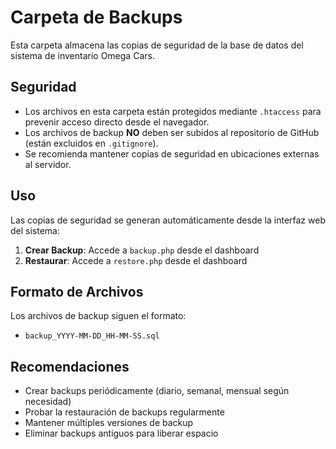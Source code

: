 # Carpeta de Backups

Esta carpeta almacena las copias de seguridad de la base de datos del sistema de inventario Omega Cars.

## Seguridad

- Los archivos en esta carpeta están protegidos mediante `.htaccess` para prevenir acceso directo desde el navegador.
- Los archivos de backup **NO** deben ser subidos al repositorio de GitHub (están excluidos en `.gitignore`).
- Se recomienda mantener copias de seguridad en ubicaciones externas al servidor.

## Uso

Las copias de seguridad se generan automáticamente desde la interfaz web del sistema:

1. **Crear Backup**: Accede a `backup.php` desde el dashboard
2. **Restaurar**: Accede a `restore.php` desde el dashboard

## Formato de Archivos

Los archivos de backup siguen el formato:
- `backup_YYYY-MM-DD_HH-MM-SS.sql`

## Recomendaciones

- Crear backups periódicamente (diario, semanal, mensual según necesidad)
- Probar la restauración de backups regularmente
- Mantener múltiples versiones de backup
- Eliminar backups antiguos para liberar espacio
